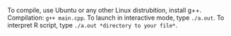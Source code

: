 To compile, use Ubuntu or any other Linux distrubition, install g++. Compilation: `g++ main.cpp`. To launch in interactive mode, type `./a.out`. To interpret R script, type `./a.out *directory to your file*`.
